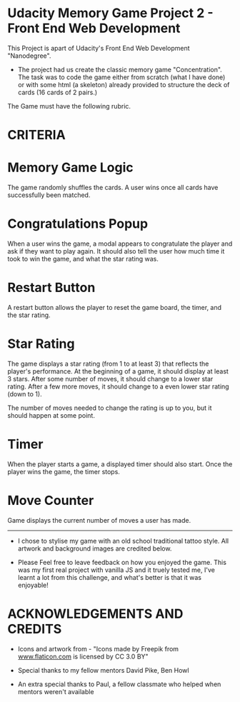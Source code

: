 # Udacity Memory Game Project 2 - Front End Web Development

This Project is apart of Udacity's Front End Web Development "Nanodegree".

*   The project had us create the classic memory game "Concentration".
    The task was to code the game either from scratch (what I have done) or with some html (a skeleton) already provided
    to structure the deck of cards (16 cards of 2 pairs.)

The Game must have the following rubric.

#   CRITERIA

#   Memory Game Logic

The game randomly shuffles the cards. A user wins once all cards have successfully been matched.

#   Congratulations Popup

When a user wins the game, a modal appears to congratulate the player and ask if they want to play again. It should also tell the user how much time it took to win the game, and what the star rating was.

#   Restart Button

A restart button allows the player to reset the game board, the timer, and the star rating.

#   Star Rating

The game displays a star rating (from 1 to at least 3) that reflects the player's performance. At the beginning of a game, it should display at least 3 stars. After some number of moves, it should change to a lower star rating. After a few more moves, it should change to a even lower star rating (down to 1).

The number of moves needed to change the rating is up to you, but it should happen at some point.

#   Timer

When the player starts a game, a displayed timer should also start. Once the player wins the game, the timer stops.

#   Move Counter

Game displays the current number of moves a user has made.

--------------------------------------------------------------------------------------------------------------------------------

*   I chose to stylise my game with an old school traditional tattoo style. All artwork and background images are credited below.

*   Please Feel free to leave feedback on how you enjoyed the game. This was my first real project with vanilla JS and it truely          tested me, I've learnt a lot from this challenge, and what's better is that it was enjoyable!



# ACKNOWLEDGEMENTS AND CREDITS

* Icons and artwork from - "Icons made by Freepik from www.flaticon.com is licensed by CC 3.0 BY"

* Special thanks to my fellow mentors David Pike, Ben Howl

* An extra special thanks to Paul, a fellow classmate who helped when mentors weren't available